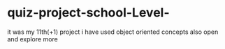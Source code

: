 # quiz-project-school-Level-
it was my 11th(+1) project 
i have used object oriented concepts also
open and explore more
